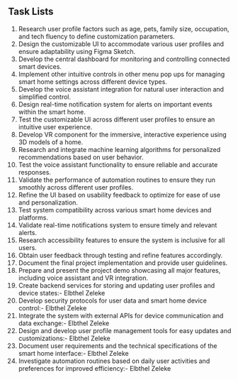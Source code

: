 ## Task Lists
1.	Research user profile factors such as age, pets, family size, occupation, and tech fluency to define customization parameters.
2.	Design the customizable UI to accommodate various user profiles and ensure adaptability using Figma Sketch.
3.	Develop the central dashboard for monitoring and controlling connected smart devices.
4.	Implement other intuitive controls in other menu pop ups for managing smart home settings across different device types.
5.	Develop the voice assistant integration for natural user interaction and simplified control.
6.	Design real-time notification system for alerts on important events within the smart home.
7.	Test the customizable UI across different user profiles to ensure an intuitive user experience.
8.	Develop VR component for the immersive, interactive experience using 3D models of a home.
9.	Research and integrate machine learning algorithms for personalized recommendations based on user behavior.
10.	Test the voice assistant functionality to ensure reliable and accurate responses.
11.	Validate the performance of automation routines to ensure they run smoothly across different user profiles.
12.	Refine the UI based on usability feedback to optimize for ease of use and personalization.
13.	Test system compatibility across various smart home devices and platforms.
14.	Validate real-time notifications system to ensure timely and relevant alerts.
15.	Research accessibility features to ensure the system is inclusive for all users.
16.	Obtain user feedback through testing and refine features accordingly.
17.	Document the final project implementation and provide user guidelines.
18.	Prepare and present the project demo showcasing all major features, including voice assistant and VR integration.
19.	Create backend services for storing and updating user profiles and device states:- Elbthel Zeleke
20.	Develop security protocols for user data and smart home device control:- Elbthel Zeleke
21.	Integrate the system with external APIs for device communication and data exchange:- Elbthel Zeleke
22.	Design and develop user profile management tools for easy updates and customizations:- Elbthel Zeleke
23.	Document user requirements and the technical specifications of the smart home interface:- Elbthel Zeleke
24.	Investigate automation routines based on daily user activities and preferences for improved efficiency:- Elbthel Zeleke
